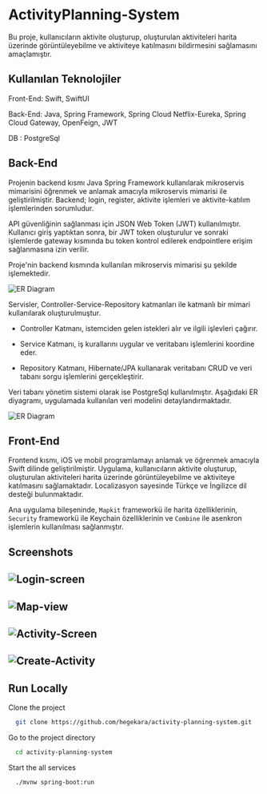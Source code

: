 
# ActivityPlanning-System

Bu proje, kullanıcıların aktivite oluşturup, oluşturulan aktiviteleri harita üzerinde görüntüleyebilme ve aktiviteye katılmasını bildirmesini sağlamasını amaçlamıştır.

## Kullanılan Teknolojiler
Front-End: Swift, SwiftUI

Back-End: Java, Spring Framework, Spring Cloud Netflix-Eureka, Spring Cloud Gateway, OpenFeign, JWT

DB : PostgreSql

## Back-End

Projenin backend kısmı Java Spring Framework kullanılarak mikroservis mimarisini öğrenmek ve anlamak amacıyla mikroservis mimarisi ile geliştirilmiştir. Backend; login, register, aktivite işlemleri ve aktivite-katılım işlemlerinden sorumludur.

API güvenliğinin sağlanması için JSON Web Token (JWT) kullanılmıştır. Kullanıcı giriş yaptıktan sonra, bir JWT token oluşturulur ve sonraki işlemlerde gateway kısmında bu token kontrol edilerek endpointlere erişim sağlanmasına izin verilir.

Proje'nin backend kısmında kullanılan mikroservis mimarisi şu şekilde işlemektedir.

![ER Diagram](https://github.com/user-attachments/assets/f46ccc5b-605b-4cfc-b0d6-0a92d0bb4419)


Servisler, Controller-Service-Repository katmanları ile katmanlı bir mimari kullanılarak oluşturulmuştur.

- Controller Katmanı, istemciden gelen istekleri alır ve ilgili işlevleri çağırır.

- Service Katmanı, iş kurallarını uygular ve veritabanı işlemlerini koordine eder.

- Repository Katmanı, Hibernate/JPA kullanarak veritabanı CRUD ve veri tabanı sorgu işlemlerini gerçekleştirir.

Veri tabanı yönetim sistemi olarak ise PostgreSql kullanılmıştır. Aşağıdaki ER diyagramı, uygulamada kullanılan veri modelini detaylandırmaktadır.

![ER Diagram](https://github.com/user-attachments/assets/d22321de-6964-4d83-8dbc-c868c1ae095c)



## Front-End

Frontend kısmı, iOS ve mobil programlamayı anlamak ve öğrenmek amacıyla Swift dilinde geliştirilmiştir. Uygulama, kullanıcıların aktivite oluşturup, oluşturulan aktiviteleri harita üzerinde görüntüleyebilme ve aktiviteye katılmasını sağlamaktadır. Localizasyon sayesinde Türkçe ve İngilizce dil desteği bulunmaktadır.

Ana uygulama bileşeninde, `Mapkit` frameworkü ile harita özelliklerinin, `Security` frameworkü ile Keychain özelliklerinin ve `Combine` ile asenkron işlemlerin kullanılması sağlanmıştır.

## Screenshots
![Login-screen](https://github.com/user-attachments/assets/362068ff-96a7-49d1-9e93-7f9869398296)
---
![Map-view](https://github.com/user-attachments/assets/ed2354ce-d459-4029-bf56-9c52cbae7264)
---
![Activity-Screen](https://github.com/user-attachments/assets/ad2a0069-7f00-41bf-81ac-ecbf50333ff5)
---
![Create-Activity](https://github.com/user-attachments/assets/53ee0119-ede5-4cfb-993b-b646e6321172)
---


## Run Locally

Clone the project

```bash
  git clone https://github.com/hegekara/activity-planning-system.git
```

Go to the project directory

```bash
  cd activity-planning-system
```

Start the all services

```bash
  ./mvnw spring-boot:run
```
